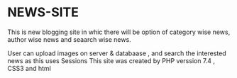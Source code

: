 # NEWS-SITE
This is new blogging site in whic there will be option of category wise news, author wise news and seaarch wise news.

User can upload images on server & databaase , and search the interested news as this uses Sessions
 This site was created by PHP verssion 7.4 , CSS3 and html
